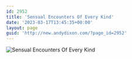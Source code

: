 ```yaml
---
id: 2952
title: 'Sensual Encounters Of Every Kind'
date: '2023-03-17T13:45:35+00:00'
layout: page
guid: 'http://new.andydixon.com/?page_id=2952'
---
```


![Sensual Encounters Of Every Kind](https://i0.wp.com/assets.g8x2.ldn.idrivee2-23.com/posters/Sensual%20Encounters%20Of%20Every%20Kind%2001.jpg?w=1200&ssl=1 "Sensual Encounters Of Every Kind")